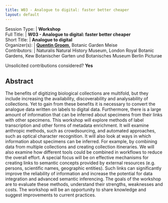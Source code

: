 ```yaml
---
title: W03 - Analogue to digital: faster better cheaper
layout: default
---
```



Session Type: | **Workshop**  
Full Title:   | **W03 - Analogue to digital: faster better cheaper**  
Short Title:  | **Analogue to digital**  
Organizer(s): | **[Quentin Groom](mailto:quentin.groom@plantentuinmeise.be),** Botanic Garden Meise  
Contributors: | Naturalis Natural History Museum, London Royal Botanic Gardens, Kew Botanischer Garten und Botanisches Museum Berlin Picturae  
  
  
Unsolicited contributions considered?  **Yes**
  
<!--
**How many 80-minute sessions are you requesting?** 2
Technical Requirements: | none
-->

## Abstract  

The benefits of digitizing biological collections are multifold, but they include increasing the availability, discoverability and analysability of collections. Yet to gain from these benefits it is necessary to convert the analogue data written on labels to digital data. Furthermore, there is a large amount of information that can be inferred about specimens from their links with other specimens. This workshop will explore methods of label transcription and other forms of metadata enrichment. It will examine anthropic methods, such as crowdsourcing, and automated approaches, such as optical character recognition. It will also look at ways in which information about specimens can be inferred. For example, by combining data from multiple collections and creating collection itineraries. We will also examine how different tools could be combined in workflows to reduce the overall effort. A special focus will be on effective mechanisms for creating links to semantic concepts provided by external resources (e.g. persons, scientific names, geographic entities). Such links can significantly improve the reliability of information and increase the potential for data integration and advanced semantic inferencing. The goals of the workshop are to evaluate these methods, understand their strengths, weaknesses and costs. The workshop will be an opportunity to share knowledge and suggest improvements to current practices.

